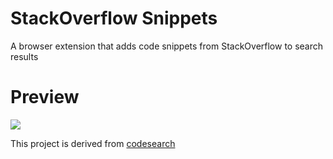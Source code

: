 # StackOverflow Snippets

A browser extension that adds code snippets from StackOverflow to search results

# Preview

![](screenshot.png)

This project is derived from [codesearch](https://github.com/busybox11/codesearch)